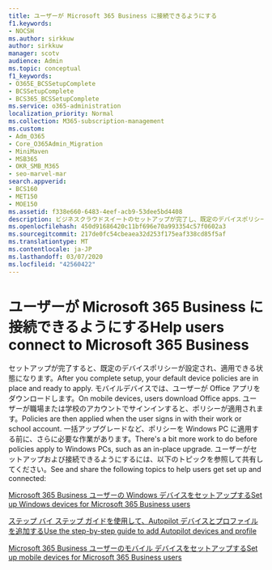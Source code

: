 ```yaml
---
title: ユーザーが Microsoft 365 Business に接続できるようにする
f1.keywords:
- NOCSH
ms.author: sirkkuw
author: sirkkuw
manager: scotv
audience: Admin
ms.topic: conceptual
f1_keywords:
- O365E_BCSSetupComplete
- BCSSetupComplete
- BCS365_BCSSetupComplete
ms.service: o365-administration
localization_priority: Normal
ms.collection: M365-subscription-management
ms.custom:
- Adm_O365
- Core_O365Admin_Migration
- MiniMaven
- MSB365
- OKR_SMB_M365
- seo-marvel-mar
search.appverid:
- BCS160
- MET150
- MOE150
ms.assetid: f338e660-6483-4eef-acb9-53dee5bd4408
description: ビジネスクラウドスイートのセットアップが完了し、既定のデバイスポリシーが設定されており、適用できる状態になった後に予想される処理について説明します。
ms.openlocfilehash: 450d91686420c11bf696e70a993354c57f0602a3
ms.sourcegitcommit: 217de0fc54cbeaea32d253f175eaf338cd85f5af
ms.translationtype: MT
ms.contentlocale: ja-JP
ms.lasthandoff: 03/07/2020
ms.locfileid: "42560422"
---
```

# <a name="help-users-connect-to-microsoft-365-business"></a><span data-ttu-id="d0b54-103">ユーザーが Microsoft 365 Business に接続できるようにする</span><span class="sxs-lookup"><span data-stu-id="d0b54-103">Help users connect to Microsoft 365 Business</span></span>

<span data-ttu-id="d0b54-104">セットアップが完了すると、既定のデバイスポリシーが設定され、適用できる状態になります。</span><span class="sxs-lookup"><span data-stu-id="d0b54-104">After you complete setup, your default device policies are in place and ready to apply.</span></span> <span data-ttu-id="d0b54-105">モバイルデバイスでは、ユーザーが Office アプリをダウンロードします。</span><span class="sxs-lookup"><span data-stu-id="d0b54-105">On mobile devices, users download Office apps.</span></span> <span data-ttu-id="d0b54-106">ユーザーが職場または学校のアカウントでサインインすると、ポリシーが適用されます。</span><span class="sxs-lookup"><span data-stu-id="d0b54-106">Policies are then applied when the user signs in with their work or school account.</span></span> <span data-ttu-id="d0b54-107">一括アップグレードなど、ポリシーを Windows PC に適用する前に、さらに必要な作業があります。</span><span class="sxs-lookup"><span data-stu-id="d0b54-107">There's a bit more work to do before policies apply to Windows PCs, such as an in-place upgrade.</span></span> <span data-ttu-id="d0b54-108">ユーザーがセットアップおよび接続できるようにするには、以下のトピックを参照して共有してください。</span><span class="sxs-lookup"><span data-stu-id="d0b54-108">See and share the following topics to help users get set up and connected:</span></span>
  
[<span data-ttu-id="d0b54-109">Microsoft 365 Business ユーザーの Windows デバイスをセットアップする</span><span class="sxs-lookup"><span data-stu-id="d0b54-109">Set up Windows devices for Microsoft 365 Business users</span></span>](set-up-windows-devices.md)
  
[<span data-ttu-id="d0b54-110">ステップ バイ ステップ ガイドを使用して、Autopilot デバイスとプロファイルを追加する</span><span class="sxs-lookup"><span data-stu-id="d0b54-110">Use the step-by-step guide to add Autopilot devices and profile</span></span>](add-autopilot-devices-and-profile.md)
  
[<span data-ttu-id="d0b54-111">Microsoft 365 Business ユーザーのモバイル デバイスをセットアップする</span><span class="sxs-lookup"><span data-stu-id="d0b54-111">Set up mobile devices for Microsoft 365 Business users</span></span>](set-up-mobile-devices.md)
  

